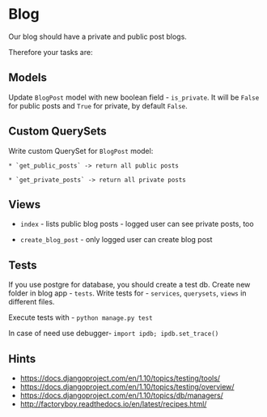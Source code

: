 # Blog

Our blog should have a private and public post blogs.

Therefore your tasks are:

## Models

  Update  `BlogPost` model with new boolean field - `is_private`. It will be `False` for public posts and `True` for private, by default `False`.

## Custom QuerySets

  Write custom QuerySet for `BlogPost` model:

    * `get_public_posts` -> return all public posts

    * `get_private_posts` -> return all private posts

## Views
  * `index` - lists public blog posts
            - logged user can see private posts, too

  * `create_blog_post` - only logged user can create blog post

## Tests
  If you use postgre for database, you should create a test db.
  Create new folder in blog app - `tests`.
  Write tests for - `services`, `querysets`, `views` in different files.

  Execute tests with - `python manage.py test`

  In case of need use debugger- `import ipdb; ipdb.set_trace()`

## Hints

* <https://docs.djangoproject.com/en/1.10/topics/testing/tools/>
* <https://docs.djangoproject.com/en/1.10/topics/testing/overview/>
* <https://docs.djangoproject.com/en/1.10/topics/db/managers/>
* <http://factoryboy.readthedocs.io/en/latest/recipes.html/>
